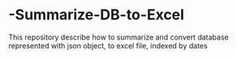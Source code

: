 # -Summarize-DB-to-Excel
This repository describe how to summarize and convert database represented with json object, to excel file, indexed by dates 
